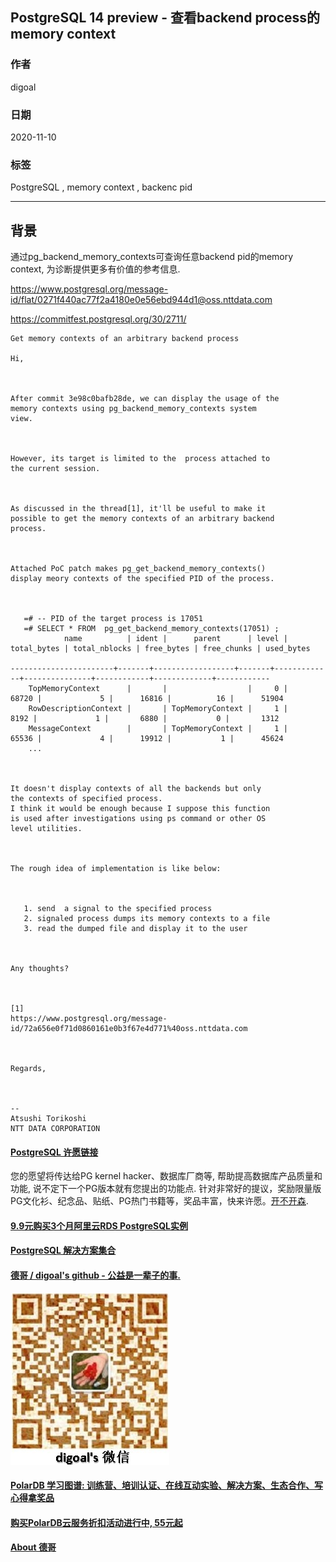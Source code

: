 ## PostgreSQL 14 preview - 查看backend process的memory context    
    
### 作者    
digoal    
    
### 日期    
2020-11-10    
    
### 标签    
PostgreSQL , memory context , backenc pid     
    
----    
    
## 背景    
通过pg_backend_memory_contexts可查询任意backend pid的memory context, 为诊断提供更多有价值的参考信息.     
    
https://www.postgresql.org/message-id/flat/0271f440ac77f2a4180e0e56ebd944d1@oss.nttdata.com    
    
https://commitfest.postgresql.org/30/2711/    
    
```    
Get memory contexts of an arbitrary backend process     
    
Hi,    
    
    
    
After commit 3e98c0bafb28de, we can display the usage of the    
memory contexts using pg_backend_memory_contexts system    
view.    
    
    
    
However, its target is limited to the  process attached to    
the current session.    
    
    
    
As discussed in the thread[1], it'll be useful to make it    
possible to get the memory contexts of an arbitrary backend    
process.    
    
    
    
Attached PoC patch makes pg_get_backend_memory_contexts()    
display meory contexts of the specified PID of the process.    
    
    
    
   =# -- PID of the target process is 17051    
   =# SELECT * FROM  pg_get_backend_memory_contexts(17051) ;    
            name          | ident |      parent      | level |     
total_bytes | total_nblocks | free_bytes | free_chunks | used_bytes    
       
-----------------------+-------+------------------+-------+-------------+---------------+------------+-------------+------------    
    TopMemoryContext      |       |                  |     0 |           
68720 |             5 |      16816 |          16 |      51904    
    RowDescriptionContext |       | TopMemoryContext |     1 |            
8192 |             1 |       6880 |           0 |       1312    
    MessageContext        |       | TopMemoryContext |     1 |           
65536 |             4 |      19912 |           1 |      45624    
    ...    
    
    
    
It doesn't display contexts of all the backends but only    
the contexts of specified process.    
I think it would be enough because I suppose this function    
is used after investigations using ps command or other OS    
level utilities.    
    
    
    
The rough idea of implementation is like below:    
    
    
    
   1. send  a signal to the specified process    
   2. signaled process dumps its memory contexts to a file    
   3. read the dumped file and display it to the user    
    
    
    
Any thoughts?    
    
    
    
[1]     
https://www.postgresql.org/message-id/72a656e0f71d0860161e0b3f67e4d771%40oss.nttdata.com    
    
    
    
Regards,    
    
    
    
--    
Atsushi Torikoshi    
NTT DATA CORPORATION    
```    
    
  
#### [PostgreSQL 许愿链接](https://github.com/digoal/blog/issues/76 "269ac3d1c492e938c0191101c7238216")
您的愿望将传达给PG kernel hacker、数据库厂商等, 帮助提高数据库产品质量和功能, 说不定下一个PG版本就有您提出的功能点. 针对非常好的提议，奖励限量版PG文化衫、纪念品、贴纸、PG热门书籍等，奖品丰富，快来许愿。[开不开森](https://github.com/digoal/blog/issues/76 "269ac3d1c492e938c0191101c7238216").  
  
  
#### [9.9元购买3个月阿里云RDS PostgreSQL实例](https://www.aliyun.com/database/postgresqlactivity "57258f76c37864c6e6d23383d05714ea")
  
  
#### [PostgreSQL 解决方案集合](https://yq.aliyun.com/topic/118 "40cff096e9ed7122c512b35d8561d9c8")
  
  
#### [德哥 / digoal's github - 公益是一辈子的事.](https://github.com/digoal/blog/blob/master/README.md "22709685feb7cab07d30f30387f0a9ae")
  
  
![digoal's wechat](../pic/digoal_weixin.jpg "f7ad92eeba24523fd47a6e1a0e691b59")
  
  
#### [PolarDB 学习图谱: 训练营、培训认证、在线互动实验、解决方案、生态合作、写心得拿奖品](https://www.aliyun.com/database/openpolardb/activity "8642f60e04ed0c814bf9cb9677976bd4")
  
  
#### [购买PolarDB云服务折扣活动进行中, 55元起](https://www.aliyun.com/activity/new/polardb-yunparter?userCode=bsb3t4al "e0495c413bedacabb75ff1e880be465a")
  
  
#### [About 德哥](https://github.com/digoal/blog/blob/master/me/readme.md "a37735981e7704886ffd590565582dd0")
  
